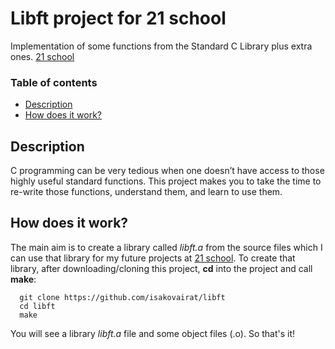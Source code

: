 # Libft project for 21 school
Implementation of some functions from the Standard C Library plus extra ones. [21 school][1]

### Table of contents
- [Description](#description)
- [How does it work?](#how-does-it-work)

## Description
C programming can be very tedious when one doesn’t have access to those highly useful standard functions. This project makes
you to take the time to re-write those functions, understand them, and learn to use them.

## How does it work?
The main aim is to create a library called *libft.a* from the source files which I can use that library for my future projects at [21 school][1].
To create that library, after downloading/cloning this project, **cd** into the project and call **make**:

      git clone https://github.com/isakovairat/libft
      cd libft
      make

You will see a library *libft.a* file and some object files (.o).
So that's it!

[1]: https://21-school.ru/

